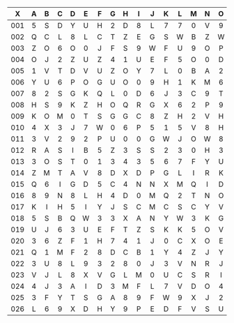 |X|A|B|C|D|E|F|G|H|I|J|K|L|M|N|O|P|Q|R|S|T|U|V|W|X|Y|Z|
|:-------:|:-------:|:-------:|:-------:|:-------:|:-------:|:-------:|:-------:|:-------:|:-------:|:-------:|:-------:|:-------:|:-------:|:-------:|:-------:|:-------:|:-------:|:-------:|:-------:|:-------:|:-------:|:-------:|:-------:|:-------:|:-------:|:-------:|
|001|5|S|D|Y|U|H|2|D|8|L|7|7|0|V|9|L|V|3|1|U|R|P|X|2|V|V|
|002|Q|C|L|8|L|C|T|Z|E|G|S|W|B|Z|W|8|C|L|Q|X|T|X|8|R|N|8|
|003|Z|O|6|O|0|J|F|S|9|W|F|U|9|O|P|J|5|K|8|I|M|N|J|P|F|G|
|004|O|J|2|Z|U|Z|4|1|U|E|F|5|O|0|D|F|P|E|E|U|V|M|E|H|O|S|
|005|1|V|T|D|V|U|Z|O|Y|7|L|0|B|A|2|C|M|V|Q|3|B|5|V|S|N|J|
|006|Y|U|6|P|O|G|U|O|0|9|H|1|K|M|6|N|E|F|N|H|G|C|1|P|8|O|
|007|8|2|S|G|K|Q|L|0|D|6|J|3|C|9|T|5|X|C|B|N|F|C|L|L|S|H|
|008|H|S|9|K|Z|H|O|Q|R|G|X|6|2|P|9|M|M|W|0|V|M|B|J|F|E|0|
|009|K|O|M|0|T|S|G|G|C|8|Z|H|2|V|H|2|5|N|M|Y|C|8|0|F|A|Z|
|010|4|X|3|J|7|W|0|6|P|5|1|5|V|8|H|Y|Y|R|3|Y|8|1|M|W|W|2|
|011|3|V|2|9|2|P|U|0|0|G|W|J|O|W|8|V|B|E|H|D|0|O|6|5|3|7|
|012|R|A|S|I|B|5|Z|3|S|S|2|3|0|H|3|X|A|V|E|3|4|S|V|6|N|9|
|013|3|O|S|T|0|1|3|4|3|5|6|7|F|Y|U|R|E|L|W|7|A|8|D|7|U|4|
|014|Z|M|T|A|V|8|D|X|D|P|G|L|I|R|K|3|9|Z|I|Q|2|K|3|M|B|3|
|015|Q|6|I|G|D|5|C|4|N|N|X|M|Q|I|D|0|D|4|N|N|U|B|L|C|N|E|
|016|8|9|N|8|L|H|4|D|0|M|Q|2|T|N|O|R|D|5|1|0|1|9|9|9|W|6|
|017|K|I|H|5|I|Y|J|S|C|M|C|S|C|Y|V|E|A|Z|U|3|P|1|3|U|3|R|
|018|5|S|B|Q|W|3|3|X|A|N|Y|W|3|K|G|1|2|Z|1|Z|O|B|1|Q|8|N|
|019|U|J|6|3|U|E|F|T|Z|S|K|K|5|O|V|S|Y|3|3|3|8|T|U|P|8|C|
|020|3|6|Z|F|1|H|7|4|1|J|0|C|X|O|E|V|L|F|S|T|Y|D|F|M|0|Y|
|021|Q|1|M|F|2|8|D|C|B|1|Y|4|Z|J|Y|K|M|U|I|Z|E|Z|2|R|W|A|
|022|3|U|8|L|9|3|2|8|0|J|3|V|N|R|J|I|4|C|4|P|8|Y|8|7|V|I|
|023|V|J|L|8|X|V|G|L|M|0|U|C|S|R|I|I|G|9|C|K|0|P|6|F|X|7|
|024|4|J|3|A|I|D|3|M|F|L|7|V|D|O|4|1|Y|W|B|5|Q|O|W|X|W|B|
|025|3|F|Y|T|S|G|A|8|9|F|W|9|X|J|2|3|V|C|8|R|S|K|P|E|K|R|
|026|L|6|9|X|D|H|Y|9|P|E|D|F|V|S|U|1|3|T|S|U|L|7|B|M|X|W|
